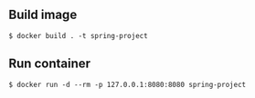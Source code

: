 ## Build image
```
$ docker build . -t spring-project
```

## Run container
```
$ docker run -d --rm -p 127.0.0.1:8080:8080 spring-project
```
